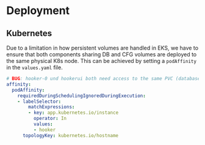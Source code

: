 # Deployment

## Kubernetes

Due to a limitation in how persistent volumes are handled in EKS, we have to ensure that both components sharing DB and CFG volumes are deployed to the same physical K8s node. This can be achieved by setting a `podAffinity` in the `values.yaml` file.

```yaml
# BUG: hooker-0 und hookerui both need access to the same PVC (database) so we need to ensure both run on the same node
affinity:
  podAffinity:
    requiredDuringSchedulingIgnoredDuringExecution:
    - labelSelector:
        matchExpressions:
        - key: app.kubernetes.io/instance
          operator: In
          values:
          - hooker
      topologyKey: kubernetes.io/hostname
```
